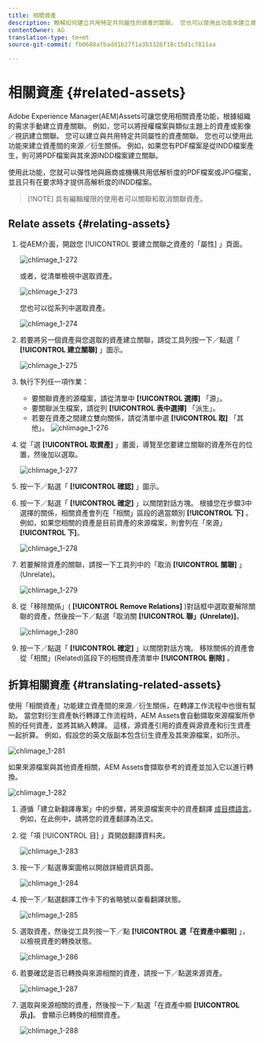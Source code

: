 ```yaml
---
title: 相關資產
description: 瞭解如何建立共用特定共同屬性的資產的關聯。 您也可以使用此功能來建立資產間的來源／衍生關係。
contentOwner: AG
translation-type: tm+mt
source-git-commit: fb0688afbadd1b27f1a3b3326f18c15d1c7811aa

---
```



# 相關資產 {#related-assets}

Adobe Experience Manager(AEM)Assets可讓您使用相關資產功能，根據組織的需求手動建立資產關聯。 例如，您可以將授權檔案與類似主題上的資產或影像／視訊建立關聯。 您可以建立與共用特定共同屬性的資產關聯。 您也可以使用此功能來建立資產間的來源／衍生關係。 例如，如果您有PDF檔案是從INDD檔案產生，則可將PDF檔案與其來源INDD檔案建立關聯。

使用此功能，您就可以彈性地與廠商或機構共用低解析度的PDF檔案或JPG檔案，並且只有在要求時才提供高解析度的INDD檔案。

>[!NOTE] 具有編輯權限的使用者可以關聯和取消關聯資產。
>

## Relate assets {#relating-assets}

1. 從AEM介面，開啟您 [!UICONTROL 要建立關聯之資產的「屬性] 」頁面。

   ![chlimage_1-272](assets/chlimage_1-272.png)

   或者，從清單檢視中選取資產。

   ![chlimage_1-273](assets/chlimage_1-273.png)

   您也可以從系列中選取資產。

   ![chlimage_1-274](assets/chlimage_1-274.png)

1. 若要將另一個資產與您選取的資產建立關聯，請從工具列按一下／點選「 **[!UICONTROL 建立關聯]** 」圖示。

   ![chlimage_1-275](assets/chlimage_1-275.png)

1. 執行下列任一項作業：

   * 要關聯資產的源檔案，請從清單中 **[!UICONTROL 選擇]** 「源」。
   * 要關聯派生檔案，請從列 **[!UICONTROL 表中選擇]** 「派生」。
   * 若要在資產之間建立雙向關係，請從清單中選 **[!UICONTROL 取]** 「其他」。
   ![chlimage_1-276](assets/chlimage_1-276.png)

1. 從「選 **[!UICONTROL 取資產]** 」畫面，導覽至您要建立關聯的資產所在的位置，然後加以選取。

   ![chlimage_1-277](assets/chlimage_1-277.png)

1. 按一下／點選「 **[!UICONTROL 確認]** 」圖示。
1. 按一下／點選「 **[!UICONTROL 確定]** 」以關閉對話方塊。 根據您在步驟3中選擇的關係，相關資產會列在「相關」區段的適當類別 **[!UICONTROL 下]** 。 例如，如果您相關的資產是目前資產的來源檔案，則會列在「來源」 **[!UICONTROL 下]**。

   ![chlimage_1-278](assets/chlimage_1-278.png)

1. 若要解除資產的關聯，請按一下工具列中的「取消 **[!UICONTROL 關聯]** 」(Unrelate)。

   ![chlimage_1-279](assets/chlimage_1-279.png)

1. 從「移除關係」( **[!UICONTROL Remove Relations]** )對話框中選取要解除關聯的資產，然後按一下／點選「取消關 **[!UICONTROL 聯」(Unrelate)]**。

   ![chlimage_1-280](assets/chlimage_1-280.png)

1. 按一下／點選「 **[!UICONTROL 確定]** 」以關閉對話方塊。 移除關係的資產會從「相關」(Related)區段下的相關資產清單中 **[!UICONTROL 刪除]** 。

## 折算相關資產 {#translating-related-assets}

使用「相關資產」功能建立資產間的來源／衍生關係，在轉譯工作流程中也很有幫助。 當您對衍生資產執行轉譯工作流程時，AEM Assets會自動擷取來源檔案所參照的任何資產，並將其納入轉譯。 這樣，源資產引用的資產與源資產和衍生資產一起折算。 例如，假設您的英文版副本包含衍生資產及其來源檔案，如所示。

![chlimage_1-281](assets/chlimage_1-281.png)

如果來源檔案與其他資產相關，AEM Assets會擷取參考的資產並加入它以進行轉換。

![chlimage_1-282](assets/chlimage_1-282.png)

1. 遵循「建立新翻譯專案」中的步驟，將來源檔案夾中的資產翻譯 [成目標語言](translation-projects.md#create-a-new-translation-project)。 例如，在此例中，請將您的資產翻譯為法文。
1. 從「項 [!UICONTROL 目] 」頁開啟翻譯資料夾。

   ![chlimage_1-283](assets/chlimage_1-283.png)

1. 按一下／點選專案圖格以開啟詳細資訊頁面。

   ![chlimage_1-284](assets/chlimage_1-284.png)

1. 按一下／點選翻譯工作卡下的省略號以查看翻譯狀態。

   ![chlimage_1-285](assets/chlimage_1-285.png)

1. 選取資產，然後從工具列按一下／點 **[!UICONTROL 選「在資產中顯現]** 」，以檢視資產的轉換狀態。

   ![chlimage_1-286](assets/chlimage_1-286.png)

1. 若要確認是否已轉換與來源相關的資產，請按一下／點選來源資產。

   ![chlimage_1-287](assets/chlimage_1-287.png)

1. 選取與來源相關的資產，然後按一下／點選「在資產中顯 **[!UICONTROL 示」]**。 會顯示已轉換的相關資產。

   ![chlimage_1-288](assets/chlimage_1-288.png)
